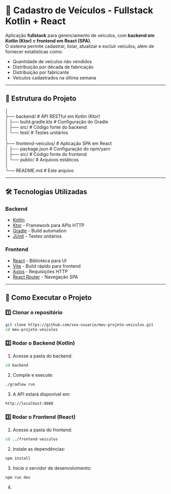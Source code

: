 # 🚗 Cadastro de Veículos - Fullstack Kotlin + React

Aplicação **fullstack** para gerenciamento de veículos, com **backend em Kotlin (Ktor)** e **frontend em React (SPA)**.  
O sistema permite cadastrar, listar, atualizar e excluir veículos, além de fornecer estatísticas como:

- Quantidade de veículos não vendidos
- Distribuição por década de fabricação
- Distribuição por fabricante
- Veículos cadastrados na última semana

---

## 📂 Estrutura do Projeto

│  
├── backend/ # API RESTful em Kotlin (Ktor)  
│ ├── build.gradle.kts # Configuração do Gradle  
│ ├── src/ # Código fonte do backend  
│ └── test/ # Testes unitários  
│  
├── frontend-veiculos/ # Aplicação SPA em React  
│ ├── package.json # Configuração do npm/yarn  
│ ├── src/ # Código fonte do frontend  
│ └── public/ # Arquivos estáticos  
│  
└── README.md # Este arquivo  


---

## 🛠️ Tecnologias Utilizadas

### **Backend**
- [Kotlin](https://kotlinlang.org/)
- [Ktor](https://ktor.io/) - Framework para APIs HTTP
- [Gradle](https://gradle.org/) - Build automation
- [JUnit](https://junit.org/) - Testes unitários

### **Frontend**
- [React](https://react.dev/) - Biblioteca para UI
- [Vite](https://vitejs.dev/) - Build rápido para frontend
- [Axios](https://axios-http.com/) - Requisições HTTP
- [React Router](https://reactrouter.com/) - Navegação SPA

---

## 🚀 Como Executar o Projeto

### **1️⃣ Clonar o repositório**

```bash
git clone https://github.com/seu-usuario/meu-projeto-veiculos.git
cd meu-projeto-veiculos
```

### **2️⃣ Rodar o Backend (Kotlin)**

1. Acesse a pasta do backend:

```bash
cd backend
```

2. Compile e execute:

```bash
./gradlew run
```

3. A API estará disponível em:
   
```bash
http://localhost:8080
```

### **3️⃣ Rodar o Frontend (React)**

1. Acesse a pasta do frontend:
   
```bash
cd ../frontend-veiculos
```

2. Instale as dependências:

 ```bash
npm install
```

3. Inicie o servidor de desenvolvimento:

 ```bash
npm run dev
```

4. 
